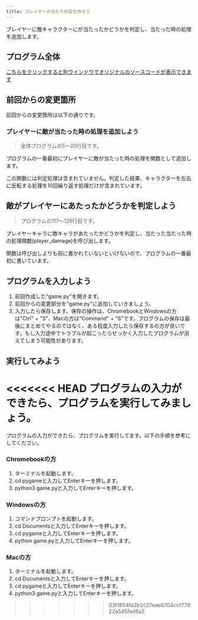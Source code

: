 ```yaml
---
title: プレイヤーの当たり判定を作ろう
---
```

プレイヤーに敵キャラクターにが当たったかどうかを判定し、当たった時の処理を追加します。

## プログラム全体
[こちらをクリックすると別ウインドウでオリジナルのソースコードが表示できます](https://github.com/kwaka1208/resources/blob/main/pygame/game08.py)

## 前回からの変更箇所
前回からの変更箇所は以下の通りです。

### プレイヤーに敵が当たった時の処理を追加しよう
> 全体プログラムの5〜20行目です。

プログラムの一番最初にプレイヤーに敵が当たった時の処理を関数として追加します。

この関数には判定処理は含まれていません。判定した結果、キャラクターを左右に反転する処理を10回繰り返す処理だけが含まれています。

## 敵がプレイヤーにあたったかどうかを判定しよう
> プログラムの117〜126行目です。

プレイヤーキャラに敵キャラがあたったかどうかを判定し、当たった当たった時の処理関数(player_damage)を呼び出します。

関数は呼び出しよりも前に書かれていないといけないので、プログラムの一番最初に書いています。

## プログラムを入力しよう
1. 前回作成した"game.py"を開きます。
1. 前回からの変更部分を"game.py"に追加していきましょう。
1. 入力したら保存します。保存の操作は、ChromebookとWindowsの方は"Ctrl" + "S"、Macの方は"Command" + "S"です。プログラムの保存は最後にまとめてやるのではなく、ある程度入力したら保存するの方が良いです。もし入力途中でトラブルが起こったらせっかく入力したプログラムが消えてしまう可能性があります。

## 実行してみよう
<<<<<<< HEAD
プログラムの入力ができたら、プログラムを実行してみましょう。
=======
プログラムの入力ができたら、プログラムを実行してます。以下の手順を参考にしてください。

### Chromebookの方
1. ターミナルを起動します。
1. cd pygameと入力してEnterキーを押します。
1. python3 game.pyと入力してEnterキーを押します。

### Windowsの方
1. コマンドプロンプトを起動します。
1. cd Documentsと入力してEnterキーを押します。
1. cd pygameと入力してEnterキーを押します。
1. python game.pyと入力してEnterキーを押します。

### Macの方
1. ターミナルを起動します。
1. cd Documentsと入力してEnterキーを押します。
1. cd pygameと入力してEnterキーを押します。
1. python3 game.pyと入力してEnterキーを押します。

>>>>>>> 03f1854fa2b2c27eae6704ccf77922a545fed8a2
